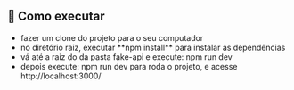 ## 🚀 Como executar
<ul>
  <li> fazer um clone do projeto para o seu computador </li>
  <li> no diretório raiz, executar **npm install** para instalar as dependências </li>
  <li> vá até a raiz do da pasta fake-api e execute: npm run dev  </li>
  <li> depois execute: npm run dev para roda o projeto, e acesse  http://localhost:3000/ </li>
</ul>

